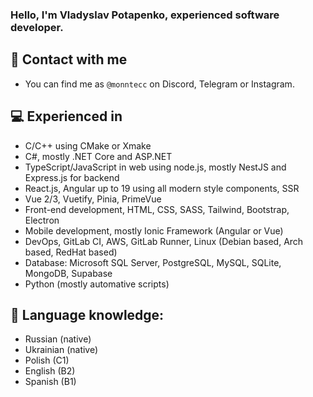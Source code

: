 ### Hello, I'm Vladyslav Potapenko, experienced software developer.

## 📨 Contact with me
- You can find me as `@monntecc` on Discord, Telegram or Instagram.

## 💻 Experienced in
- C/C++ using CMake or Xmake
- C#, mostly .NET Core and ASP.NET
- TypeScript/JavaScript in web using node.js, mostly NestJS and Express.js for backend
- React.js, Angular up to 19 using all modern style components, SSR
- Vue 2/3, Vuetify, Pinia, PrimeVue
- Front-end development, HTML, CSS, SASS, Tailwind, Bootstrap, Electron
- Mobile development, mostly Ionic Framework (Angular or Vue)
- DevOps, GitLab CI, AWS, GitLab Runner, Linux (Debian based, Arch based, RedHat based)
- Database: Microsoft SQL Server, PostgreSQL, MySQL, SQLite, MongoDB, Supabase
- Python (mostly automative scripts)

## 🐾 Language knowledge:
- Russian (native)
- Ukrainian (native)
- Polish (C1)
- English (B2)
- Spanish (B1)
